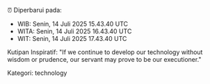⏰ Diperbarui pada:
- WIB: Senin, 14 Juli 2025 15.43.40 UTC
- WITA: Senin, 14 Juli 2025 16.43.40 UTC
- WIT: Senin, 14 Juli 2025 17.43.40 UTC

Kutipan Inspiratif:
"If we continue to develop our technology without wisdom or prudence, our servant may prove to be our executioner."


Kategori: technology

